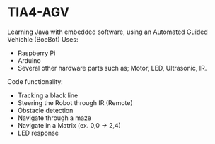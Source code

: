 # TIA4-AGV
Learning Java with embedded software, using an Automated Guided Vehichle (BoeBot)
Uses:
 - Raspberry Pi
 - Arduino
 - Several other hardware parts such as; Motor, LED, Ultrasonic, IR.
 
Code functionality:
 - Tracking a black line
 - Steering the Robot through IR (Remote)
 - Obstacle detection
 - Navigate through a maze
 - Navigate in a Matrix (ex. 0,0 -> 2,4)
 - LED response
